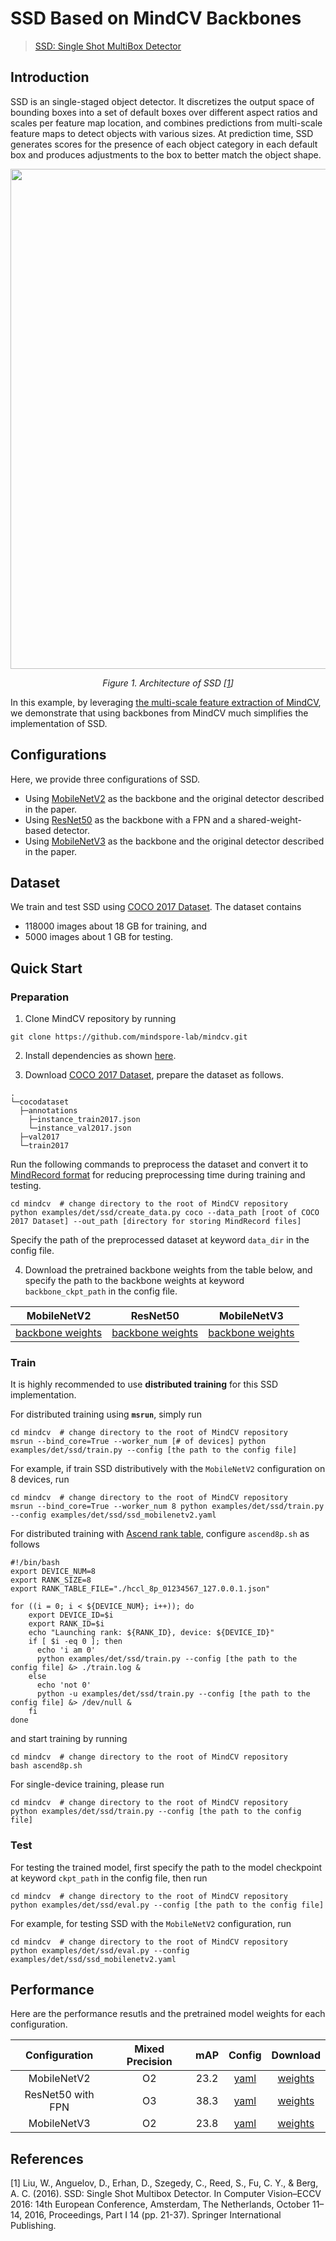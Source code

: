 # SSD Based on MindCV Backbones

> [SSD: Single Shot MultiBox Detector](https://arxiv.org/abs/1512.02325)

## Introduction

SSD is an single-staged object detector. It discretizes the output space of bounding boxes into a set of default boxes over different aspect ratios and scales per feature map location, and combines predictions from multi-scale feature maps to detect objects with various sizes. At prediction time, SSD generates scores for the presence of each object category in each default box and produces adjustments to the box to better match the object shape.

<p align="center">
  <img src="https://github.com/DexterJZ/mindcv/assets/16130861/50bc9627-c71c-4b1a-9de4-9e6040a43279" width=800 />
</p>
<p align="center">
  <em>Figure 1. Architecture of SSD [<a href="#references">1</a>] </em>
</p>

In this example, by leveraging [the multi-scale feature extraction of MindCV](https://github.com/mindspore-lab/mindcv/blob/main/docs/en/how_to_guides/feature_extraction.md), we demonstrate that using backbones from MindCV much simplifies the implementation of SSD.

## Configurations

Here, we provide three configurations of SSD.
* Using [MobileNetV2](https://github.com/mindspore-lab/mindcv/tree/main/configs/mobilenetv2) as the backbone and the original detector described in the paper.
* Using [ResNet50](https://github.com/mindspore-lab/mindcv/tree/main/configs/resnet) as the backbone with a FPN and a shared-weight-based detector.
* Using [MobileNetV3](https://github.com/mindspore-lab/mindcv/tree/main/configs/mobilenetv3) as the backbone and the original detector described in the paper.

## Dataset

We train and test SSD using [COCO 2017 Dataset](https://cocodataset.org/#download). The dataset contains
* 118000 images about 18 GB for training, and
* 5000 images about 1 GB for testing.

## Quick Start

### Preparation

1. Clone MindCV repository by running
```
git clone https://github.com/mindspore-lab/mindcv.git
```

2. Install dependencies as shown [here](https://mindspore-lab.github.io/mindcv/installation/).

3. Download [COCO 2017 Dataset](https://cocodataset.org/#download), prepare the dataset as follows.
```
.
└─cocodataset
  ├─annotations
    ├─instance_train2017.json
    └─instance_val2017.json
  ├─val2017
  └─train2017
```
Run the following commands to preprocess the dataset and convert it to [MindRecord format](https://www.mindspore.cn/docs/zh-CN/master/api_python/mindspore.mindrecord.html) for reducing preprocessing time during training and testing.
```
cd mindcv  # change directory to the root of MindCV repository
python examples/det/ssd/create_data.py coco --data_path [root of COCO 2017 Dataset] --out_path [directory for storing MindRecord files]
```
Specify the path of the preprocessed dataset at keyword `data_dir` in the config file.

4. Download the pretrained backbone weights from the table below, and specify the path to the backbone weights at keyword `backbone_ckpt_path` in the config file.
<div align="center">

|    MobileNetV2   |     ResNet50     |    MobileNetV3   |
|:----------------:|:----------------:|:----------------:|
| [backbone weights](https://download.mindspore.cn/toolkits/mindcv/mobilenet/mobilenetv2/mobilenet_v2_100-d5532038.ckpt) | [backbone weights](https://download.mindspore.cn/toolkits/mindcv/resnet/resnet50-e0733ab8.ckpt) | [backbone weights](https://download.mindspore.cn/toolkits/mindcv/mobilenet/mobilenetv3/mobilenet_v3_large_100-1279ad5f.ckpt) |

</div>

### Train

It is highly recommended to use **distributed training** for this SSD implementation.

For distributed training using **`msrun`**, simply run
```
cd mindcv  # change directory to the root of MindCV repository
msrun --bind_core=True --worker_num [# of devices] python examples/det/ssd/train.py --config [the path to the config file]
```
For example, if train SSD distributively with the `MobileNetV2` configuration on 8 devices, run
```
cd mindcv  # change directory to the root of MindCV repository
msrun --bind_core=True --worker_num 8 python examples/det/ssd/train.py --config examples/det/ssd/ssd_mobilenetv2.yaml
```

For distributed training with [Ascend rank table](https://github.com/mindspore-lab/mindocr/blob/main/docs/en/tutorials/distribute_train.md#12-configure-rank_table_file-for-training), configure `ascend8p.sh` as follows
```
#!/bin/bash
export DEVICE_NUM=8
export RANK_SIZE=8
export RANK_TABLE_FILE="./hccl_8p_01234567_127.0.0.1.json"

for ((i = 0; i < ${DEVICE_NUM}; i++)); do
    export DEVICE_ID=$i
    export RANK_ID=$i
    echo "Launching rank: ${RANK_ID}, device: ${DEVICE_ID}"
    if [ $i -eq 0 ]; then
      echo 'i am 0'
      python examples/det/ssd/train.py --config [the path to the config file] &> ./train.log &
    else
      echo 'not 0'
      python -u examples/det/ssd/train.py --config [the path to the config file] &> /dev/null &
    fi
done
```
and start training by running
```
cd mindcv  # change directory to the root of MindCV repository
bash ascend8p.sh
```

For single-device training, please run
```
cd mindcv  # change directory to the root of MindCV repository
python examples/det/ssd/train.py --config [the path to the config file]
```

### Test

For testing the trained model, first specify the path to the model checkpoint at keyword `ckpt_path` in the config file, then run
```
cd mindcv  # change directory to the root of MindCV repository
python examples/det/ssd/eval.py --config [the path to the config file]
```
For example, for testing SSD with the `MobileNetV2` configuration, run
```
cd mindcv  # change directory to the root of MindCV repository
python examples/det/ssd/eval.py --config examples/det/ssd/ssd_mobilenetv2.yaml
```

## Performance

Here are the performance resutls and the pretrained model weights for each configuration.
<div align="center">

|   Configuration   | Mixed Precision |  mAP | Config | Download |
|:-----------------:|:---------------:|:----:|:------:|:--------:|
|    MobileNetV2    |        O2       | 23.2 |  [yaml](https://github.com/mindspore-lab/mindcv/blob/main/examples/det/ssd/ssd_mobilenetv2.yaml)  |  [weights](https://download.mindspore.cn/toolkits/mindcv/ssd/ssd_mobilenetv2-5bbd7411.ckpt) |
| ResNet50 with FPN |        O3       | 38.3 |  [yaml](https://github.com/mindspore-lab/mindcv/blob/main/examples/det/ssd/ssd_resnet50_fpn.yaml)  |  [weights](https://download.mindspore.cn/toolkits/mindcv/ssd/ssd_resnet50_fpn-ac87ddac.ckpt) |
|    MobileNetV3    |        O2       | 23.8 |  [yaml](https://github.com/mindspore-lab/mindcv/blob/main/examples/det/ssd/ssd_mobilenetv3.yaml)  |  [weights](https://download.mindspore.cn/toolkits/mindcv/ssd/ssd_mobilenetv3-53d9f6e9.ckpt) |

</div>

## References

[1] Liu, W., Anguelov, D., Erhan, D., Szegedy, C., Reed, S., Fu, C. Y., & Berg, A. C. (2016). SSD: Single Shot Multibox Detector. In Computer Vision–ECCV 2016: 14th European Conference, Amsterdam, The Netherlands, October 11–14, 2016, Proceedings, Part I 14 (pp. 21-37). Springer International Publishing.
